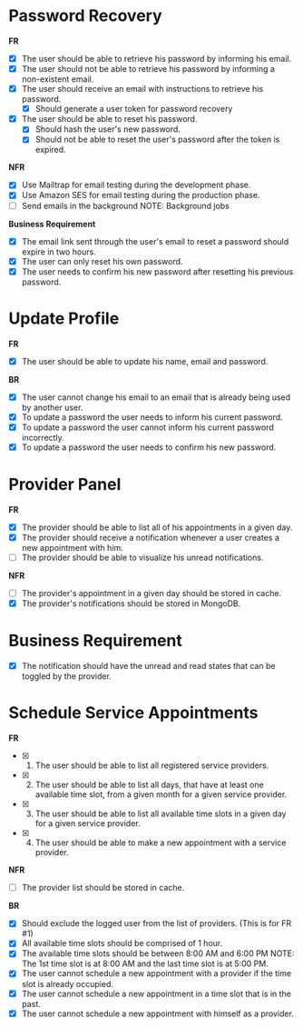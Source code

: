   # Password Recovery

  **FR**

  - [x] The user should be able to retrieve his password by informing his email.
  - [x] The user should not be able to retrieve his password by informing a non-existent email.
  - [x] The user should receive an email with instructions to retrieve his password.
    - [x] Should generate a user token for password recovery
  - [x] The user should be able to reset his password.
    - [x] Should hash the user's new password.
    - [x] Should not be able to reset the user's password after the token is expired.

  **NFR**

  - [x] Use Mailtrap for email testing during the development phase.
  - [x] Use Amazon SES for email testing during the production phase.
  - [ ] Send emails in the background
  NOTE: Background jobs

  **Business Requirement**

  - [x] The email link sent through the user's email to reset a password should expire in two hours.
  - [x] The user can only reset his own password.
  - [x] The user needs to confirm his new password after resetting his previous password.

  # Update Profile

  **FR**
  - [x] The user should be able to update his name, email and password.

  **BR**

  - [x] The user cannot change his email to an email that is already being used by another user.
  - [x] To update a password the user needs to inform his current password.
  - [x] To update a password the user cannot inform his current password incorrectly.
  - [x] To update a password the user needs to confirm his new password.

  # Provider Panel

  **FR**

  - [x] The provider should be able to list all of his appointments in a given day.
  - [x] The provider should receive a notification whenever a user creates a new appointment with him.
  - [ ] The provider should be able to visualize his unread notifications.

  **NFR**

  - [ ] The provider's appointment in a given day should be stored in cache.
  - [x] The provider's notifications should be stored in MongoDB.

  # Business Requirement

  - [x] The notification should have the unread and read states that can be toggled by the provider.

  # Schedule Service Appointments

  **FR**

  - [x] 1. The user should be able to list all registered service providers.
  - [x] 2. The user should be able to list all days, that have at least one available time slot, from a given month for a given service provider.
  - [x] 3. The user should be able to list all available time slots in a given day for a given service provider.
  - [x] 4. The user should be able to make a new appointment with a service provider.

  **NFR**

  - [ ] The provider list should be stored in cache.

  **BR**

  - [x] Should exclude the logged user from the list of providers. (This is for FR #1)
  - [x] All available time slots should be comprised of 1 hour.
  - [x] The available time slots should be between 8:00 AM and 6:00 PM
  NOTE: The 1st time slot is at 8:00 AM and the last time slot is at 5:00 PM.
  - [x] The user cannot schedule a new appointment with a provider if the time slot is already occupied.
  - [x] The user cannot schedule a new appointment in a time slot that is in the past.
  - [x] The user cannot schedule a new appointment with himself as a provider.
